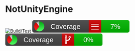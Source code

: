 
# NotUnityEngine


![Build/Test](https://github.com/Apian-Framework/NotUnityEngine/workflows/Build-Test/badge.svg)
![Line Coverage](https://github.com/Apian-Framework/Apian-CI-Badges/blob/NotUnityEngine/NotUnityEngine_linecoverage.svg)
![Branch Coverage](https://github.com/Apian-Framework/Apian-CI-Badges/blob/NotUnityEngine/NotUnityEngine_branchcoverage.svg)
